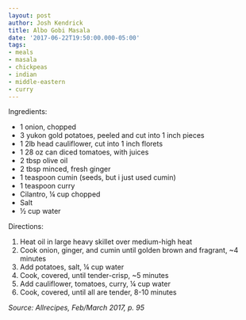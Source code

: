 ```yaml
---
layout: post
author: Josh Kendrick
title: Albo Gobi Masala
date: '2017-06-22T19:50:00.000-05:00'
tags:
- meals
- masala
- chickpeas
- indian
- middle-eastern
- curry
---
```


Ingredients:
* 1 onion, chopped
* 3 yukon gold potatoes, peeled and cut into 1 inch pieces
* 1 2lb head cauliflower, cut into 1 inch florets
* 1 28 oz can diced tomatoes, with juices
* 2 tbsp olive oil
* 2 tbsp minced, fresh ginger
* 1 teaspoon cumin (seeds, but i just used cumin)
* 1 teaspoon curry
* Cilantro, ¼ cup chopped
* Salt
* ½ cup water

Directions:
1. Heat oil in large heavy skillet over medium-high heat
2. Cook onion, ginger, and cumin until golden brown and fragrant, ~4 minutes
3. Add potatoes, salt, ¼ cup water
4. Cook, covered, until tender-crisp, ~5 minutes
5. Add cauliflower, tomatoes, curry, ¼ cup water
6. Cook, covered, until all are tender, 8-10 minutes

*Source: Allrecipes, Feb/March 2017, p. 95*